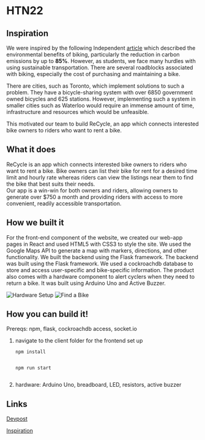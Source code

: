 # HTN22
## Inspiration
We were inspired by the following Independent [article](https://www.independent.co.uk/climate-change/news/carbon-emissions-dutch-cycling-b2147770.html) which described the environmental benefits of biking, particularly the reduction in carbon emissions by up to **85%**. However, as students, we face many hurdles with using sustainable transportation. There are several roadblocks associated with biking, especially the cost of purchasing and maintaining a bike.  

There are cities, such as Toronto, which implement solutions to such a problem. They have a bicycle-sharing system with over 6850 government owned bicycles and 625 stations. However, implementing such a system in smaller cities such as Waterloo would require an immense amount of time, infrastructure and resources which would be unfeasible. 

This motivated our team to build ReCycle, an app which connects interested bike owners to riders who want to rent a bike.  
## What it does
ReCycle is an app which connects interested bike owners to riders who want to rent a bike. Bike owners can list their bike for rent for a desired time limit and hourly rate whereas riders can view the listings near them to find the bike that best suits their needs.   
Our app is a win-win for both owners and riders, allowing owners to generate over $750 a month and providing riders with access to more convenient, readily accessible transportation.  

## How we built it
For the front-end component of the website, we created our web-app pages in React and used HTML5 with CSS3 to style the site. We used the Google Maps API to generate a map with markers, directions, and other functionality. 
We built the backend using the Flask framework. 
The backend was built using the Flask framework. We used a cockroachdb database to store and access user-specific and bike-specific information. 
The product also comes with a hardware component to alert cyclers when they need to return a bike. It was built using Arduino Uno and Active Buzzer.

![Hardware Setup](https://d112y698adiu2z.cloudfront.net/photos/production/software_photos/002/226/362/datas/original.jpeg)
![Find a Bike](https://d112y698adiu2z.cloudfront.net/photos/production/software_photos/002/226/390/datas/gallery.jpg)

## How you can build it!
Prereqs: npm, flask, cockroachdb access, socket.io
1. navigate to the client folder for the frontend set up
    <pre><code>npm install
    </code></pre>
    <pre><code>npm run start
    </code></pre>

2. hardware: Arduino Uno, breadboard, LED, resistors, active buzzer
## Links
[Devpost](https://devpost.com/software/recycle-9eu6j0)

[Inspiration](https://www.independent.co.uk/climate-change/news/carbon-emissions-dutch-cycling-b2147770.html)
